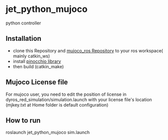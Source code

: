 # jet_python_mujoco
python controller

## Installation
* clone this Repository and [mujoco_ros Repository](https://github.com/saga0619/mujoco_ros_sim) to your ros workspace( mainly catkin_ws)
* install [pinocchio library](https://github.com/stack-of-tasks/pinocchio)
* then build (catkin_make)

## Mujoco License file 
For mujoco user, you need to edit the position of license in dyros_red_simulation/simulation.launch with your license file's location
(mjkey.txt at Home folder is default configuration)

## How to run
roslaunch jet_python_mujoco sim.launch
